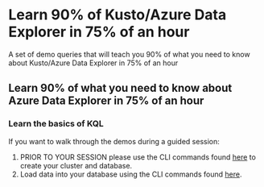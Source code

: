 # Learn 90% of Kusto/Azure Data Explorer in 75% of an hour

A set of demo queries that will teach you 90% of what you need to know about Kusto/Azure Data Explorer in 75% of an hour

## Learn 90% of what you need to know about Azure Data Explorer in 75% of an hour

### Learn the basics of KQL

If you want to walk through the demos during a guided session:

1. PRIOR TO YOUR SESSION please use the CLI commands found [here](CreateViaCLI.md) to create your cluster and database.
1. Load data into your database using the CLI commands found [here](Ingest.md).
